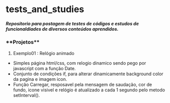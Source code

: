 # tests_and_studies
##### Repositorio para postagem de testes de códigos e estudos de funcionaldiades de diversos conteúdos aprendidos.

<h3> **Projetos** </h3>

1. Exemplo01 : Relógio animado
- Simples página html/css, com relogio dinamico sendo pego por javascript com a função Date.
- Conjunto de condições if, para alterar dinamicamente background color da pagina e imagem icon.
- Função Carregar, resposavel pela mensagem de saudação, cor de fundo, icone visivel e relógio é atualizado a cada 1 segundo pelo metodo setInterval().
